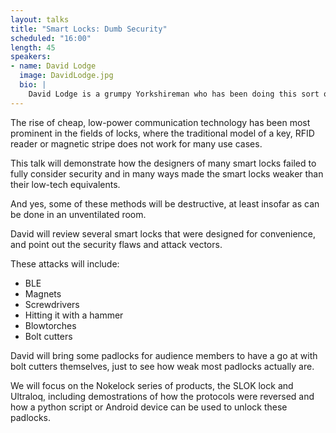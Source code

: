 ```yaml
---
layout: talks
title: "Smart Locks: Dumb Security"
scheduled: "16:00"
length: 45
speakers:
- name: David Lodge
  image: DavidLodge.jpg
  bio: |
    David Lodge is a grumpy Yorkshireman who has been doing this sort of stuff for too long. He is a pen tester by day, pretender at hardware by night. He likes taking stuff apart, but is unable to get it back together afterwards. He's only doing this because he's never been to Oslo and to try and get a free ticket. He is secretly hoping that no one will be present at his talk.
---
```


The rise of cheap, low-power communication technology has been most prominent in the fields of locks, where the traditional model of a key, RFID reader or magnetic stripe does not work for many use cases.

This talk will demonstrate how the designers of many smart locks failed to fully consider security and in many ways made the smart locks weaker than their low-tech equivalents.

And yes, some of these methods will be destructive, at least insofar as can be done in an unventilated room.

David will review several smart locks that were designed for convenience, and point out the security flaws and attack vectors. 

These attacks will include:
* BLE
* Magnets
* Screwdrivers
* Hitting it with a hammer
* Blowtorches
* Bolt cutters

David will bring some padlocks for audience members to have a go at with bolt cutters themselves, just to see how weak most padlocks actually are.

We will focus on the Nokelock series of products, the SLOK lock and Ultraloq, including demostrations of how the protocols were reversed and how a python script or Android device can be used to unlock these padlocks.
